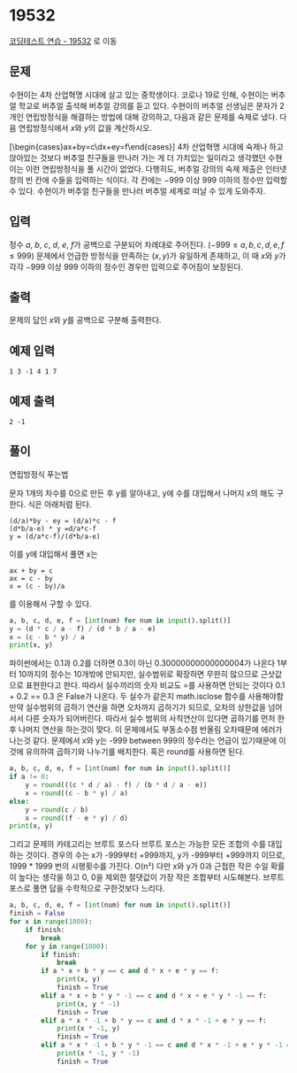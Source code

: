 # 19532

[코딩테스트 연습 - 19532][1] 로 이동

## 문제

수현이는 4차 산업혁명 시대에 살고 있는 중학생이다. 코로나 19로 인해, 수현이는 버추얼 학교로 버추얼 출석해 버추얼 강의를 듣고 있다. 수현이의 버추얼 선생님은 문자가 2개인 연립방정식을 해결하는 방법에 대해 강의하고, 다음과 같은 문제를 숙제로 냈다.
다음 연립방정식에서 $x$와 $y$의 값을 계산하시오.

\[\begin{cases}ax+by=c\\dx+ey=f\end{cases}\]
4차 산업혁명 시대에 숙제나 하고 앉아있는 것보다 버추얼 친구들을 만나러 가는 게 더 가치있는 일이라고 생각했던 수현이는 이런 연립방정식을 풀 시간이 없었다. 다행히도, 버추얼 강의의 숙제 제출은 인터넷 창의 빈 칸에 수들을 입력하는 식이다. 각 칸에는 $-999$ 이상 $999$ 이하의 정수만 입력할 수 있다. 수현이가 버추얼 친구들을 만나러 버추얼 세계로 떠날 수 있게 도와주자.

## 입력

정수 $a$, $b$, $c$, $d$, $e$, $f$가 공백으로 구분되어 차례대로 주어진다. ($-999 \leq a,b,c,d,e,f \leq 999$)
문제에서 언급한 방정식을 만족하는 $\left(x,y\right)$가 유일하게 존재하고, 이 때 $x$와 $y$가 각각 $-999$ 이상 $999$ 이하의 정수인 경우만 입력으로 주어짐이 보장된다.

## 출력

문제의 답인 $x$와 $y$를 공백으로 구분해 출력한다.

## 예제 입력

```
1 3 -1 4 1 7

```

## 예제 출력

```
2 -1

```

## 풀이

연립방정식 푸는법

문자 1개의 차수를 0으로 만든 후
y를 알아내고, y에 수를 대입해서 나머지 x의 해도 구한다.
식은 아래처럼 된다.

```
(d/a)*by - ey = (d/a)*c - f
(d*b/a-e) * y =d/a*c-f
y = (d/a*c-f)/(d*b/a-e)
```

이를 y에 대입해서 풀면 x는

```
ax + by = c
ax = c - by
x = (c - by)/a

```

를 이용해서 구할 수 있다.

```python
a, b, c, d, e, f = [int(num) for num in input().split()]
y = (d * c / a - f) / (d * b / a - e)
x = (c - b * y) / a
print(x, y)

```

파이썬에서는 0.1과 0.2를 더하면 0.3이 아닌 0.30000000000000004가 나온다 1부터 10까지의 정수는 10개밖에 안되지만, 실수범위로 확장하면 무한히 많으므로 근삿값으로 표현한다고 한다.
따라서 실수끼리의 숫자 비교도 =를 사용하면 안되는 것이다
0.1 + 0.2 == 0.3 은 False가 나온다.
두 실수가 같은지 math.isclose 함수를 사용해야함
만약 실수범위의 곱하기 연산을 하면 오차까지 곱하기가 되므로, 오차의 상한값을 넘어서서 다른 숫자가 되어버린다.
따라서 실수 범위의 사칙연산이 있다면 곱하기를 먼저 한 후 나머지 연산을 하는것이 맞다.
이 문제에서도 부동소수점 반올림 오차때문에 에러가 나는것 같다.
문제에서 x와 y는 -999 between 999의 정수라는 언급이 있기때문에 이것에 유의하여 곱하기와 나누기를 배치한다.
혹은 round를 사용하면 된다.

```python
a, b, c, d, e, f = [int(num) for num in input().split()]
if a != 0:
    y = round(((c * d / a) - f) / (b * d / a - e))
    x = round((c - b * y) / a)
else:
    y = round(c / b)
    x = round((f - e * y) / d)
print(x, y)

```

그리고 문제의 카테고리는 브루트 포스다
브루트 포스는 가능한 모든 조합의 수를 대입하는 것이다.
경우의 수는 x가 -999부터 +999까지, y가 -999부터 +999까지 이므로,
1999 \* 1999 번의 시행횟수를 가진다. O(n²)
다만 x와 y가 0과 근접한 작은 수일 확률이 높다는 생각을 하고 0, 0을 제외한 절댓값이 가장 작은 조합부터 시도해본다.
브루트 포스로 풀면 답을 수학적으로 구한것보다 느리다.

```python
a, b, c, d, e, f = [int(num) for num in input().split()]
finish = False
for x in range(1000):
    if finish:
        break
    for y in range(1000):
        if finish:
            break
        if a * x + b * y == c and d * x + e * y == f:
            print(x, y)
            finish = True
        elif a * x + b * y * -1 == c and d * x + e * y * -1 == f:
            print(x, y * -1)
            finish = True
        elif a * x * -1 + b * y == c and d * x * -1 + e * y == f:
            print(x * -1, y)
            finish = True
        elif a * x * -1 + b * y * -1 == c and d * x * -1 + e * y * -1 == f:
            print(x * -1, y * -1)
            finish = True

```

[1]: https://www.acmicpc.net/problem/19532
